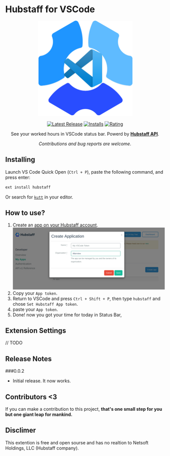 # Hubstaff for VSCode
<p align="center">
    <a href="https://marketplace.visualstudio.com/items?itemName=mehrad.hubstaff" title="Hubstaff">
        <img src="https://raw.githubusercontent.com/mehrad77/hubstaff-vscode/master/logo.png" alt="Hubstaff for VSCode">
    </a>
</p>

<center>
    
[![Latest Release](https://vsmarketplacebadge.apphb.com/version-short/mehrad.hubstaff.svg)](https://marketplace.visualstudio.com/items?itemName=mehrad.hubstaff)
[![Installs](https://vsmarketplacebadge.apphb.com/installs/mehrad.hubstaff.svg)](https://marketplace.visualstudio.com/items?itemName=mehrad.hubstaff)
[![Rating](https://vsmarketplacebadge.apphb.com/rating-short/mehrad.hubstaff.svg)](https://marketplace.visualstudio.com/items?itemName=mehrad.hubstaff#review-details)


See your worked hours in VSCode status bar. Powerd by **[Hubstaff API](https://app.hubstaff.com/developer/docs/api/v1)**.

*Contributions and bug reports are welcome.*

</center>

## Installing

Launch VS Code Quick Open (`Ctrl + P`), paste the following command, and press enter:

```bash
ext install hubstaff
```

Or search for [`kutt`](https://marketplace.visualstudio.com/items?itemName=mehrad.hubstaff) in your editor.

## How to use?

 1. Create an [app on your Hubstaff account](https://app.hubstaff.com/developer/my_apps).
 ![](guid1.png)
 1. Copy your `App token`.
 1. Return to VSCode and press `Ctrl + Shift + P`, then type `hubstaff` and chose `Set Hubstaff App token`.
 1. paste your `App token`.
 1. Done! now you got your time for today in Status Bar,

## Extension Settings

// TODO

## Release Notes

###0.0.2

- Initial release. It now works.


## Contributors <3

If you can make a contribution to this project, **that's one small step for you but one giant leap for mankind.**

## Disclimer
This extention is free and open sourse and has no realtion to Netsoft Holdings, LLC (Hubstaff company).
